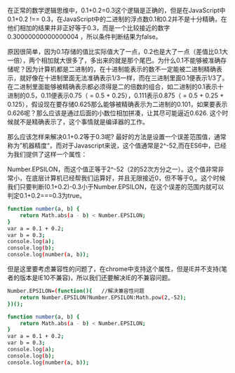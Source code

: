 在正常的数学逻辑思维中，0.1+0.2=0.3这个逻辑是正确的，但是在JavaScript中0.1+0.2 !== 0.3，在JavaScript中的二进制的浮点数0.1和0.2并不是十分精确，在他们相加的结果并非正好等于0.3，而是一个比较接近的数字 0.30000000000000004 ，所以条件判断结果为false。

原因很简单，因为0.1存储的值比实际值大了一点，0.2也是大了一点（差值比0.1大一倍），两个相加就大很多了，多出来的就是那个尾巴。为什么0.1不能够被准确存储呢？因为计算机都是二进制的，在十进制能表示的数不一定能被二进制精确表示，就好像在十进制里面无法准确表示1/3一样，而在三进制里面0.1便表示1/3了。在二进制里面能够被精确表示都必须得是二的倍数的组合，如二进制的0.1表示十进制的0.5，0.11便表示0.75（ = 0.5 + 0.25），0.111表示0.875（ = 0.5 + 0.25 + 0.125），假设现在要存储0.625那么能够被精确表示为二进制的0.101，如果要表示0.626呢？那么应该是通过后面的小数位相加拼凑，让其尽可能逼近0.626. 这个时候就不是精确表示了，这个事情就是编译器的工作。

那么应该怎样来解决0.1+0.2等于0.3呢? 最好的方法是设置一个误差范围值，通常称为”机器精度“，而对于Javascript来说，这个值通常是2^-52,而在ES6中，已经为我们提供了这样一个属性：

Number.EPSILON，而这个值正等于2^-52（2的52次方分之一）。这个值非常非常小，在底层计算机已经帮我们运算好，并且无限接近0，但不等于0,。这个时候我们只要判断(0.1+0.2)-0.3小于Number.EPSILON，在这个误差的范围内就可以判定0.1+0.2===0.3为true。

```sh
function number(a, b) {
    return Math.abs(a - b) < Number.EPSILON;
}
var a = 0.1 + 0.2;
var b = 0.3;
console.log(a);
console.log(b);
console.log(number(a, b));
```

但是这里要考虑兼容性的问题了，在chrome中支持这个属性，但是IE并不支持(笔者的版本是IE10不兼容)，所以我们还要解决IE的不兼容问题。

```sh
Number.EPSILON=(function(){   //解决兼容性问题
    return Number.EPSILON?Number.EPSILON:Math.pow(2,-52);
})();

function number(a, b) {
    return Math.abs(a - b) < Number.EPSILON;
}
var a = 0.1 + 0.2;
var b = 0.3;
console.log(a);
console.log(b);
console.log(number(a, b));
```